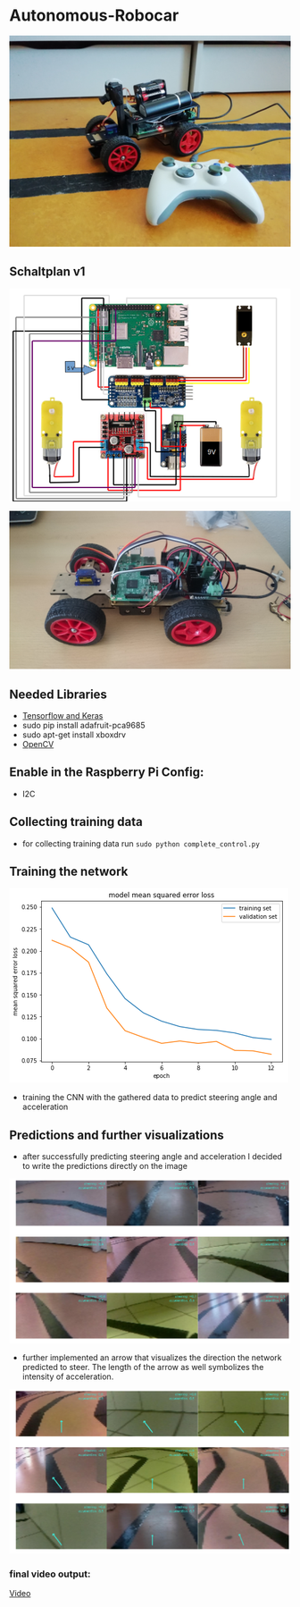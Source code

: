 # Autonomous-Robocar


[image1]: ./Imgs/DSC_0024_2.JPG "purple_rain"
[image2]: ./Imgs/Schaltplan_v1-1.png "Schaltplan_v1"
[image3]: ./Imgs/IMG_20181115_120428.jpg "Auto_camtower"
[image4]: ./Imgs/Circuit2.png "circuit2"
[image5]: ./Imgs/Predictions.png "Recovery Image"
[image6]: ./Imgs/Predictions_arrow.png "Normal Image"
[image7]: ./Imgs/learning_curve.png "Flipped Image"


![alt text][image3]

## Schaltplan v1
![alt text][image2]


![alt text][image1]


## Needed Libraries
- [Tensorflow and Keras](https://medium.com/@abhizcc/installing-latest-tensor-flow-and-keras-on-raspberry-pi-aac7dbf95f2)
- sudo pip install adafruit-pca9685
- sudo apt-get install xboxdrv
- [OpenCV](https://www.alatortsev.com/2018/04/27/installing-opencv-on-raspberry-pi-3-b/)

## Enable in the Raspberry Pi Config:
- I2C


## Collecting training data

- for collecting training data run ```sudo python complete_control.py```


## Training the network

![alt text][image7]

- training the CNN with the gathered data to predict steering angle and acceleration

## Predictions and further visualizations

- after successfully predicting steering angle and acceleration I decided to write the predictions directly on the image

![alt text][image5]

- further implemented an arrow that visualizes the direction the network predicted to steer. The length of the arrow as well symbolizes the intensity of acceleration.

![alt text][image6]

### final video output:


[Video](https://www.youtube.com/watch?v=O1CGPuIWheo)

